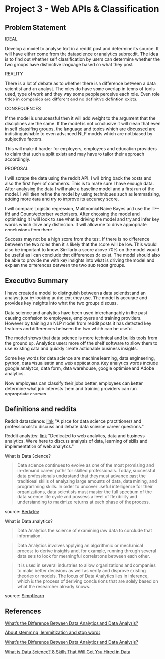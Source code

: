 # Project 3 - Web APIs & Classification

## Problem Statement


IDEAL

Develop a model to analyse text in a reddit post and determine its source. It will have either come from the datascience or analytics subreddit. The idea is to find out whether self classification by users can determine whether the two groups have distinctive language based on what they post.

REALITY

There is a lot of debate as to whether there is a difference between a data scientist and an analyst. The roles do have some overlap in terms of tools used, type of work and they way some people perceive each role. Even role titles in companies are different and no definitive defintion exists. 

CONSEQUENCES

If the model is unsucessful then it will add weight to the argument that the disciplines are the same. If the model is not conclusive it will mean that even in self classifing groups, the language and topics which are discussed are indistinguishable to even advanced NLP models which are not biased by subjective factors. 

This will make it harder for employers, employees and education providers to claim that such a split exists and may have to tailor their approach accordingly.

PROPOSAL

I will scrape the data using the reddit API. I will bring back the posts and also the first layer of comments. This is to make sure I have enough data. After analysing the data I will make a baseline model and a first run of the model. I will then refine the model by using techniques such as lemmatising, adding more data and try to improve its accuracy score.

I will compare Logistic regression, Mulitnomial Naive Bayes and use the TF-ifd and CountVectoriser vectorisers.  After choosing the model and optimising it I will look to see what is driving the model and try and infer key words which drive any distinction. It will allow me to drive appropriate conclusions from there.

Success may not be a high score from the test. If there is no difference between the two roles then it is likely that the score will be low. This would also be important to know. Similarly a score above 70% on the model would be useful as I can conclude that differences do exist. The model should also be able to provide me with key insights into what is driving the model and explain the differences between the two sub reddit groups.



## Executive Summary


I have created a model to distinguish between a data scientist and an analyst just by looking at the text they use. The model is accurate and provides key insights into what the two groups discuss.

Data science and analytics have been used interchangably in the past causing confusion to employees, employers and training providers. However by training an NLP model from reddit posts it has detected key features and differences between the two which 
can be useful.

The model shows that data science is more technical and builds tools from the ground up. Analytics users more off the shelf software to allow them to use existing data and quickly create actionable business insights.

Some key words for data science are machine learning, data engineering, python, data visualisatin and web applications. Key analytics words include google analytics, data form, data warehouse, google optimise and Adobe analytics.

Now employees can classify their jobs better, employees can better determine what job interests them and training providers can run appropriate courses.



## Definitions and reddits

Reddit datascience: [link](https://www.reddit.com/r/datascience/)
"A place for data science practitioners and professionals to discuss and debate data science career questions."

Reddit analytics: [link](https://www.reddit.com/r/analytics/)
"Dedicated to web analytics, data and business analytics. We're here to discuss analysis of data, learning of skills and implementation of web analytics."

What is Data Science?

> Data science continues to evolve as one of the most promising and in-demand career paths for skilled professionals. Today, successful data professionals understand that they must advance past the traditional skills of analyzing large amounts of data, data mining, and programming skills. In order to uncover useful intelligence for their organizations, data scientists must master the full spectrum of the data science life cycle and possess a level of flexibility and understanding to maximize returns at each phase of the process.

source: [Berkeley](https://datascience.berkeley.edu/about/what-is-data-science/)


What is Data analytics?
> Data Analytics the science of examining raw data to conclude that information.

> Data Analytics involves applying an algorithmic or mechanical process to derive insights and, for example, running through several data sets to look for meaningful correlations between each other.

> It is used in several industries to allow organizations and companies to make better decisions as well as verify and disprove existing theories or models. The focus of Data Analytics lies in inference, which is the process of deriving conclusions that are solely based on what the researcher already knows.

source: [Simplilearn](https://www.simplilearn.com/data-science-vs-big-data-vs-data-analytics-article)



## References
[What’s the Difference Between Data Analytics and Data Analysis?](https://www.getsmarter.com/blog/career-advice/difference-data-analytics-data-analysis/)

[About stemming, lemmitization and stop words](https://www.datacamp.com/community/tutorials/stemming-lemmatization-python)

[What’s the Difference Between Data Analytics and Data Analysis?](https://www.getsmarter.com/blog/career-advice/difference-data-analytics-data-analysis/)

[What is Data Science? 8 Skills That Will Get You Hired in Data](https://blog.udacity.com/2014/11/data-science-job-skills.html)






